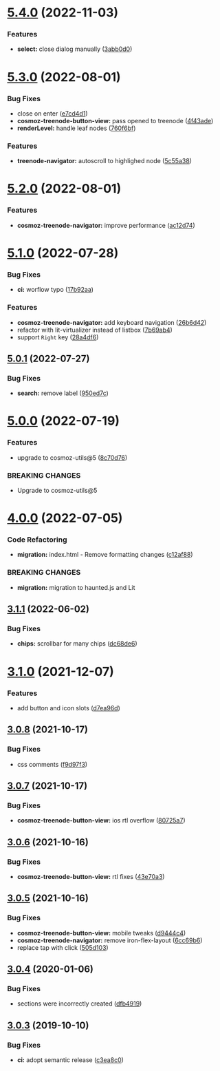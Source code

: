 # [5.4.0](https://github.com/neovici/cosmoz-treenode-navigator/compare/v5.3.0...v5.4.0) (2022-11-03)


### Features

* **select:** close dialog manually ([3abb0d0](https://github.com/neovici/cosmoz-treenode-navigator/commit/3abb0d0d75c11ad3e77001ba401f4fe998ad66a7))

# [5.3.0](https://github.com/neovici/cosmoz-treenode-navigator/compare/v5.2.0...v5.3.0) (2022-08-01)


### Bug Fixes

* close on enter ([e7cd4d1](https://github.com/neovici/cosmoz-treenode-navigator/commit/e7cd4d191abdf1b9486a5d097154f530130d4a96))
* **cosmoz-treenode-button-view:** pass opened to treenode ([4f43ade](https://github.com/neovici/cosmoz-treenode-navigator/commit/4f43ade0844fe5168cf84f6f7833dc61a608e176))
* **renderLevel:** handle leaf nodes ([760f6bf](https://github.com/neovici/cosmoz-treenode-navigator/commit/760f6bf4888ccbec0184ca72ea21ab4781e66f46))


### Features

* **treenode-navigator:** autoscroll to highlighed node ([5c55a38](https://github.com/neovici/cosmoz-treenode-navigator/commit/5c55a38ad406b3d711405b8173c388fb26d5eb6c))

# [5.2.0](https://github.com/neovici/cosmoz-treenode-navigator/compare/v5.1.0...v5.2.0) (2022-08-01)


### Features

* **cosmoz-treenode-navigator:** improve performance ([ac12d74](https://github.com/neovici/cosmoz-treenode-navigator/commit/ac12d74345501e34cdccde6962563a24d6efed4f))

# [5.1.0](https://github.com/neovici/cosmoz-treenode-navigator/compare/v5.0.1...v5.1.0) (2022-07-28)


### Bug Fixes

* **ci:** worflow typo ([17b92aa](https://github.com/neovici/cosmoz-treenode-navigator/commit/17b92aa332f0411b6548729002fd9cf62a99d223))


### Features

* **cosmoz-treenode-navigator:** add keyboard navigation ([26b6d42](https://github.com/neovici/cosmoz-treenode-navigator/commit/26b6d42d99737d0b48a7fbc21a8677117b1d8a9e))
* refactor with lit-virtualizer instead of listbox ([7b69ab4](https://github.com/neovici/cosmoz-treenode-navigator/commit/7b69ab4e0e049c9c7f8e03c3b781f02fab83eb18))
* support `Right` key ([28a4df6](https://github.com/neovici/cosmoz-treenode-navigator/commit/28a4df6d35bc62ac49aba81135891ce8fcacfa05))

## [5.0.1](https://github.com/neovici/cosmoz-treenode-navigator/compare/v5.0.0...v5.0.1) (2022-07-27)


### Bug Fixes

* **search:** remove label ([950ed7c](https://github.com/neovici/cosmoz-treenode-navigator/commit/950ed7cef3ab282f5fea8925dae121c771723eab))

# [5.0.0](https://github.com/neovici/cosmoz-treenode-navigator/compare/v4.0.0...v5.0.0) (2022-07-19)


### Features

* upgrade to cosmoz-utils@5 ([8c70d76](https://github.com/neovici/cosmoz-treenode-navigator/commit/8c70d76d8157e0793f10566a7f75e98f44d0a67f))


### BREAKING CHANGES

* Upgrade to cosmoz-utils@5

# [4.0.0](https://github.com/neovici/cosmoz-treenode-navigator/compare/v3.1.1...v4.0.0) (2022-07-05)


### Code Refactoring

* **migration:** index.html -  Remove formatting changes ([c12af88](https://github.com/neovici/cosmoz-treenode-navigator/commit/c12af889c5b4f5f3b191538e2280c4b29b185b3e))


### BREAKING CHANGES

* **migration:** migration to haunted.js and Lit

## [3.1.1](https://github.com/neovici/cosmoz-treenode-navigator/compare/v3.1.0...v3.1.1) (2022-06-02)


### Bug Fixes

* **chips:** scrollbar for many chips ([dc68de6](https://github.com/neovici/cosmoz-treenode-navigator/commit/dc68de694ebedc8a78b4df8ecdf13d108a82f1f8))

# [3.1.0](https://github.com/neovici/cosmoz-treenode-navigator/compare/v3.0.8...v3.1.0) (2021-12-07)


### Features

* add button and icon slots ([d7ea96d](https://github.com/neovici/cosmoz-treenode-navigator/commit/d7ea96dc06bf01e3dc33cbf76fa523524d67ba2c))

## [3.0.8](https://github.com/neovici/cosmoz-treenode-navigator/compare/v3.0.7...v3.0.8) (2021-10-17)


### Bug Fixes

* css comments ([f9d97f3](https://github.com/neovici/cosmoz-treenode-navigator/commit/f9d97f3e257044e6ebd78f69f3571c8663a741a9))

## [3.0.7](https://github.com/neovici/cosmoz-treenode-navigator/compare/v3.0.6...v3.0.7) (2021-10-17)


### Bug Fixes

* **cosmoz-treenode-button-view:** ios rtl overflow ([80725a7](https://github.com/neovici/cosmoz-treenode-navigator/commit/80725a763f29171cb6af20af81a02a82d1304369))

## [3.0.6](https://github.com/neovici/cosmoz-treenode-navigator/compare/v3.0.5...v3.0.6) (2021-10-16)


### Bug Fixes

* **cosmoz-treenode-button-view:** rtl fixes ([43e70a3](https://github.com/neovici/cosmoz-treenode-navigator/commit/43e70a3684ce2187d0afbb0666613d62067ef02a))

## [3.0.5](https://github.com/neovici/cosmoz-treenode-navigator/compare/v3.0.4...v3.0.5) (2021-10-16)


### Bug Fixes

* **cosmoz-treenode-button-view:** mobile tweaks ([d9444c4](https://github.com/neovici/cosmoz-treenode-navigator/commit/d9444c47f1bf587579fade958efab47dd9687e3c))
* **cosmoz-treenode-navigator:** remove iron-flex-layout ([6cc69b6](https://github.com/neovici/cosmoz-treenode-navigator/commit/6cc69b67e75e92f2c0953f95061b0199e41fa5e3))
* replace tap with click ([505d103](https://github.com/neovici/cosmoz-treenode-navigator/commit/505d103f6f84ccdcbdcf5571bdb53abed0703386))

## [3.0.4](https://github.com/neovici/cosmoz-treenode-navigator/compare/v3.0.3...v3.0.4) (2020-01-06)


### Bug Fixes

* sections were incorrectly created ([dfb4919](https://github.com/neovici/cosmoz-treenode-navigator/commit/dfb4919943379464a676a55e06348413a1d9c550))

## [3.0.3](https://github.com/neovici/cosmoz-treenode-navigator/compare/v3.0.2...v3.0.3) (2019-10-10)


### Bug Fixes

* **ci:** adopt semantic release ([c3ea8c0](https://github.com/neovici/cosmoz-treenode-navigator/commit/c3ea8c08f68d86942b9aef1319a0ee60390dadd7))
